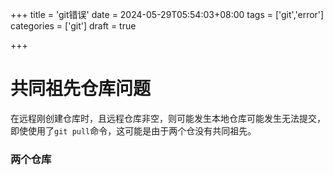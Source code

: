 +++
title = 'git错误'
date = 2024-05-29T05:54:03+08:00
tags = ['git','error']
categories = ['git']
draft = true

+++

# 共同祖先仓库问题

在远程刚创建仓库时，且远程仓库非空，则可能发生本地仓库可能发生无法提交，即使使用了`git pull`命令，这可能是由于两个仓没有共同祖先。

### 两个仓库
